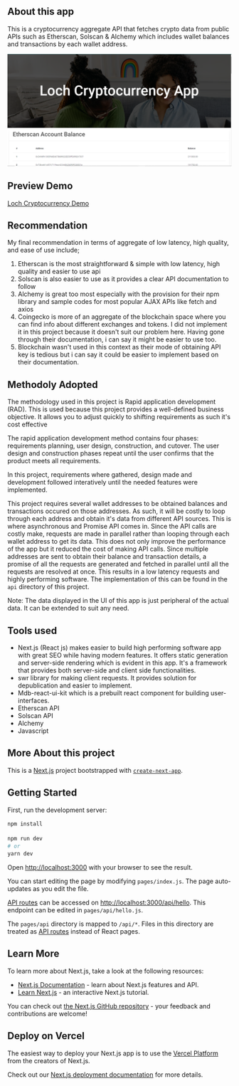 
## About this app

This is a cryptocurrency aggregate API that fetches crypto data from public APIs such as Etherscan, Solscan & Alchemy which includes wallet balances and transactions by each wallet address.

![Loch Cryptocurrency Demo](./public/loch.png) 

## Preview Demo
[Loch Cryptocurrency Demo](https://localhost:3000) 

## Recommendation
My final recommendation in terms of aggregate of low latency, high quality, and ease of use include;

1. Etherscan is the most straightforward & simple with low latency, high quality and easier to use api
2. Solscan is also easier to use as it provides a clear API documentation to follow
3. Alchemy is great too most especially with the provision for their npm library and sample codes for most popular AJAX APIs like fetch and axios
4. Coingecko is more of an aggregate of the blockchain space where you can find info about different exchanges and tokens. I did not implement it in this project because it doesn't suit our problem here. Having gone through their documentation, i can say it might be easier to use too.
5. Blockchain wasn't used in this context as their mode of obtaining API key is tedious but i can say it could be easier to implement based on their documentation.

## Methodoly Adopted
The methodology used in this project is Rapid application development (RAD). This is used because this project provides a well-defined business objective. It allows you to adjust quickly to shifting requirements as such it's cost effective 

The rapid application development method contains four phases: requirements planning, user design, construction, and cutover. The user design and construction phases repeat until the user confirms that the product meets all requirements.

In this project, requirements where gathered, design made and development followed interatively until the needed features were implemented.

This project requires several wallet addresses to be obtained balances and transactions occured on those addresses. As such, it will be costly to loop through each address and obtain it's data from different API sources. This is where asynchronous and Promise API comes in. Since the API calls are costly make, requests  are made in parallel rather than looping through each wallet address to get its data. This does not only improve the performance of the app but it reduced the cost of making API calls. Since multiple addresses are sent to obtain their balance and transaction details, a promise of all the requests are generated and fetched in parallel until all the requests are resolved at once. This results in a low latency requests and highly performing software. The implementation of this can be found in the `api` directory of this project. 

Note: The data displayed in the UI of this app is just peripheral of the actual data. It can be extended to suit any need.

## Tools used
- Next.js (React js) makes easier to build high performing software app with great SEO while having modern features. It offers static generation and server-side rendering which is evident in this app. It's a framework that provides both server-side and client side functionalities.
- swr library for making client requests. It provides solution for depublication and easier to implement.
- Mdb-react-ui-kit which is a prebuilt react component for building user-interfaces.
- Etherscan API
- Solscan API
- Alchemy
- Javascript
## More About this project 

This is a [Next.js](https://nextjs.org/) project bootstrapped with [`create-next-app`](https://github.com/vercel/next.js/tree/canary/packages/create-next-app).

## Getting Started

First, run the development server:

```bash
npm install

npm run dev
# or
yarn dev
```

Open [http://localhost:3000](http://localhost:3000) with your browser to see the result.


You can start editing the page by modifying `pages/index.js`. The page auto-updates as you edit the file.

[API routes](https://nextjs.org/docs/api-routes/introduction) can be accessed on [http://localhost:3000/api/hello](http://localhost:3000/api/hello). This endpoint can be edited in `pages/api/hello.js`.

The `pages/api` directory is mapped to `/api/*`. Files in this directory are treated as [API routes](https://nextjs.org/docs/api-routes/introduction) instead of React pages.

## Learn More

To learn more about Next.js, take a look at the following resources:

- [Next.js Documentation](https://nextjs.org/docs) - learn about Next.js features and API.
- [Learn Next.js](https://nextjs.org/learn) - an interactive Next.js tutorial.

You can check out [the Next.js GitHub repository](https://github.com/vercel/next.js/) - your feedback and contributions are welcome!

## Deploy on Vercel

The easiest way to deploy your Next.js app is to use the [Vercel Platform](https://vercel.com/new?utm_medium=default-template&filter=next.js&utm_source=create-next-app&utm_campaign=create-next-app-readme) from the creators of Next.js.

Check out our [Next.js deployment documentation](https://nextjs.org/docs/deployment) for more details.
